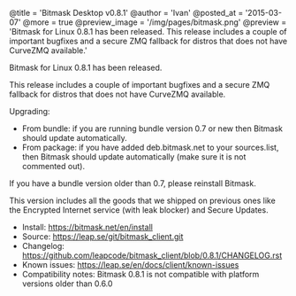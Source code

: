 @title = 'Bitmask Desktop v0.8.1'
@author = 'Ivan'
@posted_at = '2015-03-07'
@more = true
@preview_image = '/img/pages/bitmask.png'
@preview = 'Bitmask for Linux 0.8.1 has been released. This release includes a couple of important bugfixes and a secure ZMQ fallback for distros that does not have CurveZMQ available.'

Bitmask for Linux 0.8.1 has been released.

This release includes a couple of important bugfixes and a secure ZMQ
fallback for distros that does not have CurveZMQ available.

Upgrading:

* From bundle: if you are running bundle version 0.7 or new then Bitmask should update automatically.
* From package: if you have added deb.bitmask.net to your sources.list, then Bitmask should update automatically (make sure it is not commented out).

If you have a bundle version older than 0.7, please reinstall Bitmask.

This version includes all the goods that we shipped on previous ones like  the Encrypted Internet service (with leak blocker) and Secure Updates.

* Install: https://bitmask.net/en/install
* Source: https://leap.se/git/bitmask_client.git
* Changelog: https://github.com/leapcode/bitmask_client/blob/0.8.1/CHANGELOG.rst
* Known issues: https://leap.se/en/docs/client/known-issues
* Compatibility notes: Bitmask 0.8.1 is not compatible with platform versions older than 0.6.0